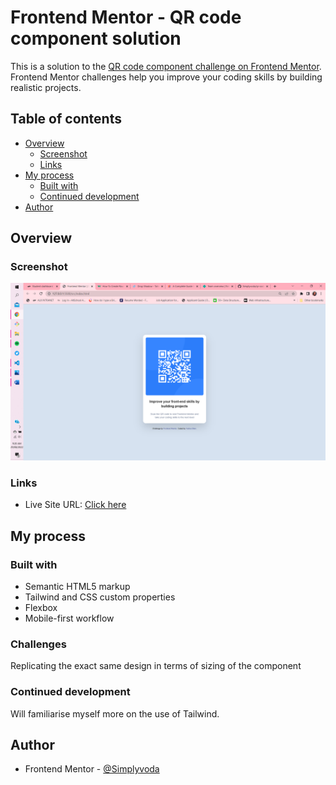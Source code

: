 # Frontend Mentor - QR code component solution

This is a solution to the [QR code component challenge on Frontend Mentor](https://www.frontendmentor.io/challenges/qr-code-component-iux_sIO_H). Frontend Mentor challenges help you improve your coding skills by building realistic projects.

## Table of contents

- [Overview](#overview)
  - [Screenshot](#screenshot)
  - [Links](#links)
- [My process](#my-process)
  - [Built with](#built-with)
  - [Continued development](#continued-development)
- [Author](#author)

## Overview

### Screenshot

![Image of work](<./Screenshot%20(119).png>)

### Links

- Live Site URL: [Click here](https://cute-daffodil-9c0a7a.netlify.app/)

## My process

### Built with

- Semantic HTML5 markup
- Tailwind and CSS custom properties
- Flexbox
- Mobile-first workflow

### Challenges
Replicating the exact same design in terms of sizing of the component

### Continued development

Will familiarise myself more on the use of Tailwind.

## Author

- Frontend Mentor - [@Simplyvoda](https://www.frontendmentor.io/profile/Simplyvoda)
